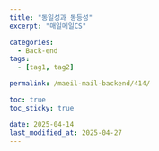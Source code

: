 ```yaml
---
title: "동일성과 동등성"
excerpt: "매일메일CS"

categories:
  - Back-end
tags:
  - [tag1, tag2]

permalink: /maeil-mail-backend/414/

toc: true
toc_sticky: true

date: 2025-04-14
last_modified_at: 2025-04-27
---
```


## 